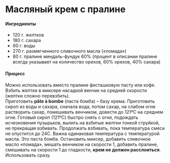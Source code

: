 # Масляный крем с пралине

#### Ингредиенты

* 120 г. желтков
* 180 г. сахара
* 60 г. воды
* 270 г. размягченного сливочного масла («помада»)
* 80 г. пралине миндаль-фундук 60% (процент в описании пралине всегда указывает на количество орехов, 60% орехов, 40% сахара)

#### Процесс

Можно использовать вместо пралине фисташковую пасту или кофе.  
Взбить желтки в миксере насадкой венчик на средней скорости (желтки сложно перевзбить).  
Приготовить **pâte à bombe** (паста бомба) – базу крема. Приготовить сироп из воды и сахара, сначала вода, потом сахар, на слабом огне растворить сахар, помешивать венчиком, довести до 121ºC на среднем огне. Готовый сироп (121ºC) быстро снять с огня, подождать исчезновения пузырьков, вылить на взбитые желтки тонкой струйкой, не прекращая взбивать. Продолжать взбивать, пока температура смеси не опустится до 24С. Важна одинаковая температура с температурой масла. Это паста бомба.
Остановить миксер, добавить сливочное масло «помада», мешать венчиком на скорости 1, добавить пралине, смешивать на скорости 1 до гладкости, **крем не должен расслоиться**. Использовать сразу.
